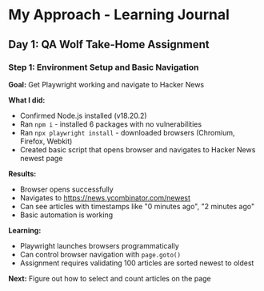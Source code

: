 # My Approach - Learning Journal

## Day 1: QA Wolf Take-Home Assignment

### Step 1: Environment Setup and Basic Navigation
**Goal:** Get Playwright working and navigate to Hacker News

**What I did:**
- Confirmed Node.js installed (v18.20.2)
- Ran `npm i` - installed 6 packages with no vulnerabilities  
- Ran `npx playwright install` - downloaded browsers (Chromium, Firefox, Webkit)
- Created basic script that opens browser and navigates to Hacker News newest page

**Results:**
- Browser opens successfully
- Navigates to https://news.ycombinator.com/newest
- Can see articles with timestamps like "0 minutes ago", "2 minutes ago"
- Basic automation is working

**Learning:**
- Playwright launches browsers programmatically
- Can control browser navigation with `page.goto()`
- Assignment requires validating 100 articles are sorted newest to oldest

**Next:** Figure out how to select and count articles on the page